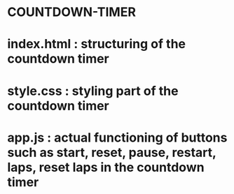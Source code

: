 # COUNTDOWN-TIMER

# index.html : structuring of the countdown timer 

# style.css : styling part of the countdown timer

# app.js : actual functioning of buttons such as start, reset, pause, restart, laps, reset laps in the countdown timer
